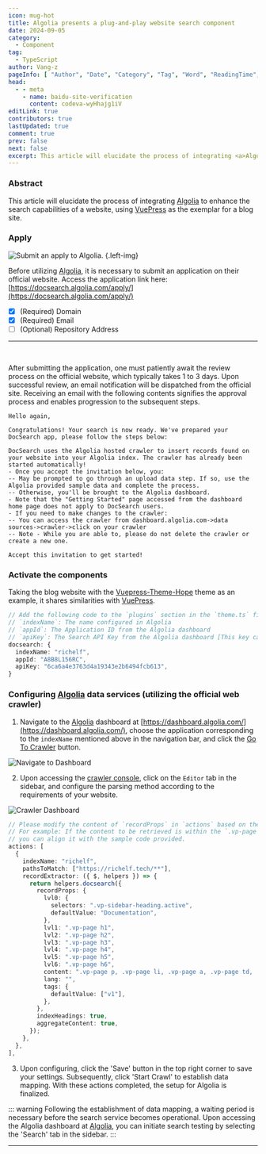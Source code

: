 ```yaml
---
icon: mug-hot
title: Algolia presents a plug-and-play website search component
date: 2024-09-05
category:
  - Component
tag:
  - TypeScript
author: Vang-z
pageInfo: [ "Author", "Date", "Category", "Tag", "Word", "ReadingTime", "PageView" ]
head:
  - - meta
    - name: baidu-site-verification
      content: codeva-wyHhajg1iV
editLink: true
contributors: true
lastUpdated: true
comment: true
prev: false
next: false
excerpt: This article will elucidate the process of integrating <a>Algolia</a> to enhance the search capabilities of a website, using <a>VuePress</a> as the exemplar for a blog site.
---
```


### Abstract

This article will elucidate the process of integrating [Algolia](https://docsearch.algolia.com/apply/) to enhance the search capabilities of a website, using [VuePress](https://vuejs.press/) as the exemplar for a blog site.

### Apply

![Submit an apply to Algolia.](../../../posts/2024-09/assets/images/3_0.avif) {.left-img}

Before utilizing [Algolia](https://docsearch.algolia.com/apply/), it is necessary to submit an application on their official website. Access the application link here: [https://docsearch.algolia.com/apply/](https://docsearch.algolia.com/apply/)

- [x] <a>(Required)</a> Domain
- [x] <a>(Required)</a> Email
- [ ] <a>(Optional)</a> Repository Address
---
<br style="clear: both"/>

After submitting the application, one must patiently await the review process on the official website, which typically takes <a>1 to 3 days</a>. Upon successful review, an email notification will be dispatched from the official site. Receiving an email with the following contents signifies the approval process and enables progression to the subsequent steps.

```mail
Hello again,

Congratulations! Your search is now ready. We've prepared your DocSearch app, please follow the steps below:

DocSearch uses the Algolia hosted crawler to insert records found on your website into your Algolia index. The crawler has already been started automatically!
- Once you accept the invitation below, you:
-- May be prompted to go through an upload data step. If so, use the Algolia provided sample data and complete the process.
-- Otherwise, you'll be brought to the Algolia dashboard.
- Note that the "Getting Started" page accessed from the dashboard home page does not apply to DocSearch users.
- If you need to make changes to the crawler:
-- You can access the crawler from dashboard.algolia.com->data sources->crawler->click on your crawler
-- Note - While you are able to, please do not delete the crawler or create a new one.

Accept this invitation to get started!
```

### Activate the components

Taking the blog website with the [Vuepress-Theme-Hope](https://theme-hope.vuejs.press/) theme as an example, it shares similarities with [VuePress](https://vuejs.press/).

```typescript
// Add the following code to the `plugins` section in the `theme.ts` file:
// `indexName`: The name configured in Algolia
// `appId`: The Application ID from the Algolia dashboard
// `apiKey`: The Search API Key from the Algolia dashboard [This key can be publicly used]
docsearch: {
  indexName: "richelf",
  appId: "A8B8L156RC",
  apiKey: "6ca6a4e3763d4a19343e2b6494fcb613",
}

```

### Configuring [Algolia](https://dashboard.algolia.com/) data services (utilizing the official web crawler)

1. Navigate to the [Algolia](https://dashboard.algolia.com/) dashboard at [https://dashboard.algolia.com/](https://dashboard.algolia.com/), choose the application corresponding to the <a>`indexName`</a> mentioned above in the navigation bar, and click the [Go To Crawler](https://crawler.algolia.com/admin/crawlers) button.

![Navigate to Dashboard](../../../posts/2024-09/assets/images/3_1.avif)

2. Upon accessing the [crawler console](https://crawler.algolia.com/admin/crawlers/), click on the <a>`Editor`</a> tab in the sidebar, and configure the parsing method according to the requirements of your website.

![Crawler Dashboard](../../../posts/2024-09/assets/images/3_2.avif)

```typescript
// Please modify the content of `recordProps` in `actions` based on the `html` structure of your website.
// For example: If the content to be retrieved is within the `.vp-page` class using `p, li, a, td, span` tags,
// you can align it with the sample code provided.
actions: [
  {
    indexName: "richelf",
    pathsToMatch: ["https://richelf.tech/**"],
    recordExtractor: ({ $, helpers }) => {
      return helpers.docsearch({
        recordProps: {
          lvl0: {
            selectors: ".vp-sidebar-heading.active",
            defaultValue: "Documentation",
          },
          lvl1: ".vp-page h1",
          lvl2: ".vp-page h2",
          lvl3: ".vp-page h3",
          lvl4: ".vp-page h4",
          lvl5: ".vp-page h5",
          lvl6: ".vp-page h6",
          content: ".vp-page p, .vp-page li, .vp-page a, .vp-page td, .vp-page span",
          lang: "",
          tags: {
            defaultValue: ["v1"],
          },
        },
        indexHeadings: true,
        aggregateContent: true,
      });
    },
  },
],

```

3. Upon configuring, click the 'Save' button in the top right corner to save your settings. Subsequently, click 'Start Crawl' to establish data mapping. With these actions completed, the setup for Algolia is finalized.

::: warning
Following the establishment of data mapping, a waiting period is necessary before the search service becomes operational. Upon accessing the Algolia dashboard at [Algolia](https://dashboard.algolia.com/), you can initiate search testing by selecting the 'Search' tab in the sidebar.
:::

---

<Sponsor />
